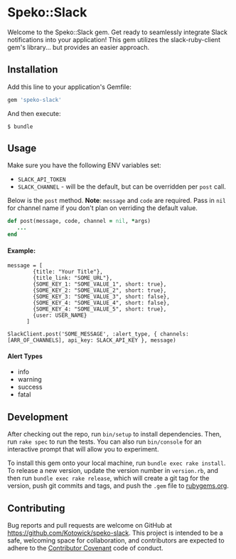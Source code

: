 # Speko::Slack

Welcome to the Speko::Slack gem. Get ready to seamlessly integrate Slack notifications into your application! This gem utilizes the slack-ruby-client gem's library... but provides an easier approach.

## Installation

Add this line to your application's Gemfile:

```ruby
gem 'speko-slack'
```

And then execute:

    $ bundle

## Usage

Make sure you have the following ENV variables set:

* `SLACK_API_TOKEN`
* `SLACK_CHANNEL` - will be the default, but can be overridden per `post` call. 

Below is the `post` method. **Note**: `message` and `code` are required. Pass in `nil` for channel name if you don't plan on verriding the default value.

```ruby
def post(message, code, channel = nil, *args)
   ...
end
```

#### Example:

```
message = [
        {title: "Your Title"},
        {title_link: "SOME_URL"},
        {SOME_KEY_1: "SOME_VALUE_1", short: true},
        {SOME_KEY_2: "SOME_VALUE_2", short: true},
        {SOME_KEY_3: "SOME_VALUE_3", short: false},
        {SOME_KEY_4: "SOME_VALUE_4", short: false},
        {SOME_KEY_4: "SOME_VALUE_5", short: true},
        {user: USER_NAME}
      ]
      
SlackClient.post('SOME_MESSAGE', :alert_type, { channels:[ARR_OF_CHANNELS], api_key: SLACK_API_KEY }, message)
```

#### Alert Types

* info
* warning
* success
* fatal

## Development

After checking out the repo, run `bin/setup` to install dependencies. Then, run `rake spec` to run the tests. You can also run `bin/console` for an interactive prompt that will allow you to experiment.

To install this gem onto your local machine, run `bundle exec rake install`. To release a new version, update the version number in `version.rb`, and then run `bundle exec rake release`, which will create a git tag for the version, push git commits and tags, and push the `.gem` file to [rubygems.org](https://rubygems.org).

## Contributing

Bug reports and pull requests are welcome on GitHub at https://github.com/Kotowick/speko-slack. This project is intended to be a safe, welcoming space for collaboration, and contributors are expected to adhere to the [Contributor Covenant](http://contributor-covenant.org) code of conduct.

